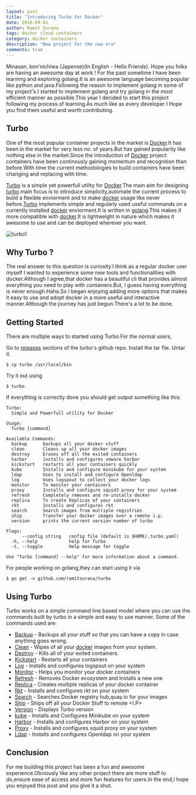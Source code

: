 ```yaml
---
layout: post
title: "Introducing Turbo for Docker"
date: 2016-09-01
author: Ramit Surana
tags: docker cloud containers
category: docker containers
description: "New project for the new era"
comments: true
---
```


Minasan, kon'nichiwa (Japense)(In English - Hello Friends). Hope you folks are having an awesome day at work ! For the past sometime I have been learning and exploring golang.It is an awesome language becoming popular like python and java.Following the reason to implement golang in some of my project's.I started to implement golang and try golang in the most efficient manner as possible.This year I decided to start this project following my process of learning.As much like as every developer I Hope you find them useful and worth contributing.


## Turbo

One of the most popular container projects in the market is [Docker][1].It has been in the market for very less no. of years.But has gained popularity like nothing else in the market.Since the introduction of [Docker][1] project containers have been continously gaining momentum and recognition than before.With time the current methodologies to build containers have been changing and replacing with time.

[Turbo][2] is a simple yet powerfull utility for [Docker][1].The main aim for designing [turbo][2] main focus is to introduce simplicity,automate the current process to build a flexible enviorment and to make [docker][1]  usage like never before.[Turbo][2] implements simple and regularly used useful commands on a currently installed [docker][1] enviorment.It is written in [golang][6].This makes it more compatible with [docker][1].It is lightweight in nature which makes it awesome to use and can be deployed wherever you want.

![turbo1](https://cloud.githubusercontent.com/assets/8342133/16713587/95b469bc-46ca-11e6-8fb3-e56c7ce7d19d.png)

## Why Turbo ?

The real answer to this question is curiosity.I think as a regular docker user myself I wanted to experience some new tools and functionalities with docker.Although I agree,that docker has a beautiful cli that provides almost everything you need to play with containers.But, I guess having everything is never enough.Haha.So I began enjoying adding more options that makes it easy to use and adopt docker in a more useful and interactive manner.Although the journey has just begun.There's a lot to be done. 


## Getting Started 

There are multiple ways to started using Turbo.For the normal users,

Go to [releases](https://github.com/ramitsurana/turbo/releases) sections of the turbo's github repo.
Install the tar file.
Untar it.

````
$ cp turbo /usr/local/bin
````
Try it out using

````
$ turbo
````
If everything is correctly done you should get output something like this:

````
Turbo:
  Simple and Powerfull utility for Docker

Usage:
  Turbo [command]

Available Commands:
  backup      backups all your docker stuff
  clean       Cleans up all your docker images
  destroy     Erases off all the exited containers
  harbor      installs and configures vmware harbor
  kickstart   restarts all your containers quickly
  kube        Installs and configure minikube for your system
  ldap        Uses to install and configure Openldap
  log         Uses logspout to collect your docker logs
  monitor     To monitor your containers
  proxy       Installs and configure squid3 proxy for your system
  refresh     Completely removes and re-installs docker
  replica     To create Replicas of your containers
  rkt         Installs and configures rkt
  search      Search images from multiple registries
  ship        Transfer your docker images over a remote i.p.
  version     prints the current version number of turbo

Flags:
      --config string   config file (default is $HOME/.turbo.yaml)
  -h, --help            help for Turbo
  -t, --toggle          Help message for toggle

Use "Turbo [command] --help" for more information about a command.

````
For people working on golang,they can start using it via

````
$ go get -v github.com/ramitsurana/turbo
````

## Using Turbo

Turbo works on a simple command line based model where you can use the commands built by turbo in a simple and easy to use manner.
Some of the commands used are:

* [Backup](#backup) - Backups all your stuff so that you can have a copy in case anything goes wrong.
* [Clean](#clean) - Wipes of all your [docker][1] images from your system.
* [Destroy](#destroy) - Kills all of your exited containers.
* [Kickstart](#kickstart) - Restarts all your containers
* [Log](#log) - Installs and configures logspout on your system
* [Monitor](#monitor) - Helps you monitor your docker containers
* [Refresh](#refresh) - Removes Docker ecosystem and Installs a new one
* [Replica](#replica) - Creates multiple replicas of your docker container
* [Rkt](#rkt) - Installs and configures rkt on your system
* [Search](#search) - Searches Docker registry hub,quay.io for your images
* [Ship](#ship) -  Ships off all your Docker Stuff to remote <I.P>
* [Version](#version) - Displays Turbo version 
* [kube](#kube) - Installs and Configures Minikube on your system
* [Harbor](#harbor) - Installs and configures Harbor on your system
* [Proxy](#proxy) - Installs and configures squid proxy on your system
* [Ldap](#ldap) - Installs and configures Openldap on your system

## Conclusion

For me building this project has been a fun and awesome experience.Obviously like any other project there are more stuff to do,ensure ease of access and more fun features for users.In the end,I hope you enjoyed this post and you give it a shot.

  [1]: http://docker.com
  [2]: http://github.com/ramitsurana/turbo
  [3]: http://ramitsurana.github.io/turbo
  [4]: https://cloud.githubusercontent.com/assets/8342133/12071970/ed85ee72-b0ed-11e5-9a99-d4b0d8d8a36a.png  
  [6]: http://golang.org
